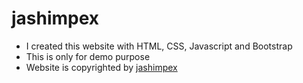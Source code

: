 # jashimpex
<ul>
  <li>I created this website with HTML, CSS, Javascript and Bootstrap </li>
<li>This is only for demo purpose</li>
<li>Website is copyrighted by <a href="http://jashimpex.com/">jashimpex</a></li>
